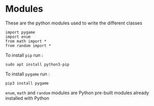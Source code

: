 # **<a name="modules" />Modules**

These are the python modules used to write the different classes

    import pygame
    import enum
    from math import *
    from random import *  

To install `pip` run :

    sudo apt install python3-pip

To install `pygame` run :

    pip3 install pygame

`enum`, `math` and `random` modules are Python pre-built modules already installed with Python